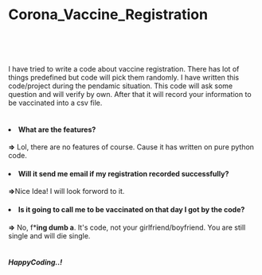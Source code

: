# Corona_Vaccine_Registration
<br><br><br>
    <p>
        I have tried to write a code about vaccine registration. There has lot of things predefined but code will pick them randomly. I have written this code/project during the pendamic situation. This code will ask some question and will verify by own. After that it will record your information to be vaccinated into a csv file.<br>  
    </p>
    <h4><li>What are the features?</li></h4>
    <b>=></b> Lol, there are no features of course. Cause it has written on pure python code.<br>
    <h4><li>Will it send me email if my registration recorded successfully?</li></h4>
    <b>=></b>Nice Idea! I will look forword to it.<br>
    <h4><li>Is it going to call me to be vaccinated on that day I got by the code?</li></h4>
    <b>=></b> No, f***ing dumb a**. It's code, not your girlfriend/boyfriend. You are still single and will die single.<br><br>
    <h5>HappyCoding..!</h5>
